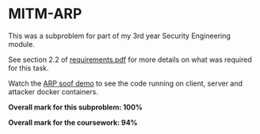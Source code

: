 # MITM-ARP

This was a subproblem for part of my 3rd year Security Engineering module.

See section 2.2 of [requirements.pdf](./requirements.pdf) for more details on what was required for this task.

Watch the [ARP soof demo](./video/successful_arp_spoof_proof.mp4) to see the code running on client, server and attacker docker containers. 

**Overall mark for this subproblem: 100%**

**Overall mark for the coursework: 94%**